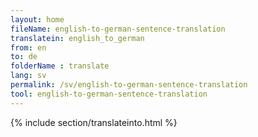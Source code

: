 ```yaml
---
layout: home
fileName: english-to-german-sentence-translation
translatein: english_to_german
from: en
to: de
folderName : translate
lang: sv
permalink: /sv/english-to-german-sentence-translation
tool: english-to-german-sentence-translation
---
```

{% include section/translateinto.html %}